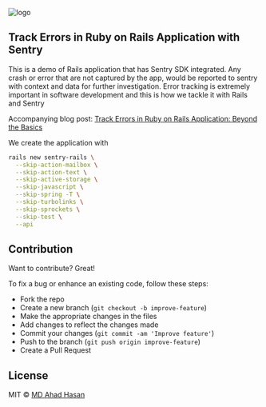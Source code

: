 ![logo](https://res.cloudinary.com/practicaldev/image/fetch/s--s6PiGszd--/c_imagga_scale,f_auto,fl_progressive,h_420,q_auto,w_1000/https://dev-to-uploads.s3.amazonaws.com/i/9yplil833j9yx9q6icgu.png)

## Track Errors in Ruby on Rails Application with Sentry
This is a demo of Rails application that has Sentry SDK integrated. Any crash or error that are not captured by the app, would be reported to sentry with context and data for further investigation. Error tracking is extremely important in software development and this is how we tackle it with Rails and Sentry

Accompanying blog post: [Track Errors in Ruby on Rails Application: Beyond the Basics](https://dev.to/joker666/track-errors-in-ruby-on-rails-application-beyond-the-basics-405o)

We create the application with 
```bash
rails new sentry-rails \
  --skip-action-mailbox \
  --skip-action-text \
  --skip-active-storage \
  --skip-javascript \
  --skip-spring -T \
  --skip-turbolinks \
  --skip-sprockets \
  --skip-test \
  --api
```

## Contribution
Want to contribute? Great!

To fix a bug or enhance an existing code, follow these steps:

- Fork the repo
- Create a new branch (`git checkout -b improve-feature`)
- Make the appropriate changes in the files
- Add changes to reflect the changes made
- Commit your changes (`git commit -am 'Improve feature'`)
- Push to the branch (`git push origin improve-feature`)
- Create a Pull Request

## License
MIT © [MD Ahad Hasan](https://github.com/joker666)
